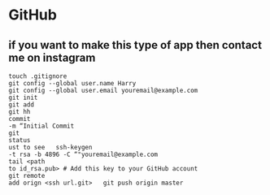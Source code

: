 # GitHub
## if you want to make this type of app then contact me on instagram 

```
touch .gitignore 
git config --global user.name Harry 
git config --global user.email youremail@example.com 
git init   
git add 
git hh
commit 
-m “Initial Commit 
git 
status 
ust to see   ssh-keygen 
-t rsa -b 4896 -C “"youremail@example.com 
tail <path 
to id_rsa.pub> # Add this key to your GitHub account 
git remote 
add orign <ssh url.git>   git push origin master
```
